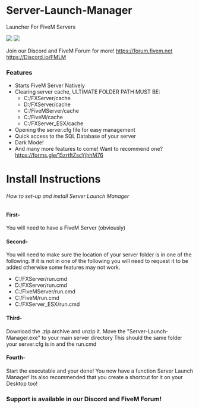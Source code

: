 # Server-Launch-Manager
Launcher For FiveM Servers

![](https://i.ibb.co/Y2rkgQG/imageedit128-X128.png)
![](https://i.ibb.co/SwQ2PNj/Capture.png)

Join our Discord and FiveM Forum for more!
https://forum.fivem.net
https://Discord.io/FMLM

### Features

- Starts FiveM Server Natively 
- Clearing server cache, ULTIMATE FOLDER PATH MUST BE: 
   * C:/FXServer/cache
   * D:/FXServer/cache
   * C:/FiveMServer/cache
   * C:/FiveM/cache
   * C:/FXServer_ESX/cache
- Opening the server.cfg file for easy management 
- Quick access to the SQL Database of your server
- Dark Mode!
- And many more features to come! Want to recommend one? https://forms.gle/15zrtftZscYjhhM76

# Install Instructions
###### How to set-up and install Server Launch Manager
#### First- 
You will need to have a FiveM Server (obviously)
#### Second- 
You will need to make sure the location of your server folder is in one of the following. If it is not in one of the following you will need to request it to be added otherwise some features may not work. 
- C:/FXServer/run.cmd
- D:/FXServer/run.cmd
- C:/FiveMServer/run.cmd
- C:/FiveM/run.cmd
- C:/FXServer_ESX/run.cmd

#### Third-
Download the .zip archive and unzip it. 
Move the "Server-Launch-Manager.exe" to your main server directory
This should the same folder your server.cfg is in and the run.cmd

#### Fourth- 
Start the executable and your done! You now have a function Server Launch Manager! 
Its also recommended that you create a shortcut for it on your Desktop too!

### Support is available in our Discord and FiveM Forum!
